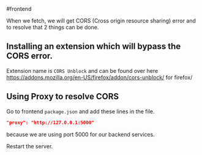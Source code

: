 #frontend 

When we fetch, we will get CORS (Cross origin resource sharing) error and to resolve that 2 things can be done.

## Installing an extension which will bypass the CORS error.

Extension name is `CORS Unblock` and can be found over here https://addons.mozilla.org/en-US/firefox/addon/cors-unblock/ for firefox/

## Using Proxy to resolve CORS

Go to frontend `package.json` and add these lines in the file.

```json
"proxy": "http://127.0.0.1:5000"
```

because we are using port 5000 for our backend services.

Restart the server.